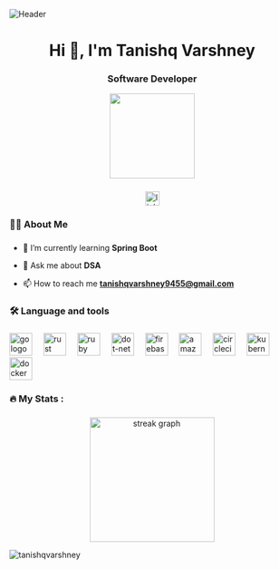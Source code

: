 ![Header](https://miro.medium.com/v2/resize:fit:720/1*yZ41P3YdMYMiyFPAPrzyGw.gif)



<h1 align="center">Hi 👋, I'm Tanishq Varshney</h1>
<h3 align="center">Software Developer</h3>
<div align="center">
  <img height="150" src="https://media.tenor.com/qJ5evVs-_uUAAAAC/coding.gif"  />
</div>

###

<div align="center">
  <img src="https://cdn.jsdelivr.net/gh/devicons/devicon/icons/linkedin/linkedin-original.svg" height="25" alt="linkedin logo"  />

</div>

###

<h3 align="left">👩‍💻  About Me</h3>

###

- 🌱 I’m currently learning **Spring Boot**

- 💬 Ask me about **DSA**

- 📫 How to reach me **tanishqvarshney9455@gmail.com**

###

<h3 align="left">🛠 Language and tools</h3>

###

<div align="left">
  <img src="https://cdn.jsdelivr.net/gh/devicons/devicon/icons/go/go-original-wordmark.svg" height="40" alt="go logo"  />
  <img width="12" />
  <img src="https://cdn.jsdelivr.net/gh/devicons/devicon/icons/rust/rust-plain.svg" height="40" alt="rust logo"  />
  <img width="12" />
  <img src="https://cdn.jsdelivr.net/gh/devicons/devicon/icons/ruby/ruby-plain-wordmark.svg" height="40" alt="ruby logo"  />
  <img width="12" />
  <img src="https://cdn.jsdelivr.net/gh/devicons/devicon/icons/dot-net/dot-net-plain-wordmark.svg" height="40" alt="dot-net logo"  />
  <img width="12" />
  <img src="https://cdn.jsdelivr.net/gh/devicons/devicon/icons/firebase/firebase-plain-wordmark.svg" height="40" alt="firebase logo"  />
  <img width="12" />
  <img src="https://cdn.jsdelivr.net/gh/devicons/devicon/icons/amazonwebservices/amazonwebservices-original.svg" height="40" alt="amazonwebservices logo"  />
  <img width="12" />
  <img src="https://cdn.jsdelivr.net/gh/devicons/devicon/icons/circleci/circleci-plain.svg" height="40" alt="circleci logo"  />
  <img width="12" />
  <img src="https://cdn.jsdelivr.net/gh/devicons/devicon/icons/kubernetes/kubernetes-plain.svg" height="40" alt="kubernetes logo"  />
  <img width="12" />
  <img src="https://cdn.jsdelivr.net/gh/devicons/devicon/icons/docker/docker-plain-wordmark.svg" height="40" alt="docker logo"  />
</div>

###

<h3 align="left">🔥   My Stats :</h3>

###

<div align="center">
  <img src="https://streak-stats.demolab.com?user=maurodesouza&locale=en&mode=daily&theme=dark&hide_border=false&border_radius=5&order=3" height="220" alt="streak graph"  />
</div>
<p align="left"> <img src="https://komarev.com/ghpvc/?username=tanishqvarshney&label=Profile%20views&color=0e75b6&style=flat" alt="tanishqvarshney" /> </p>

